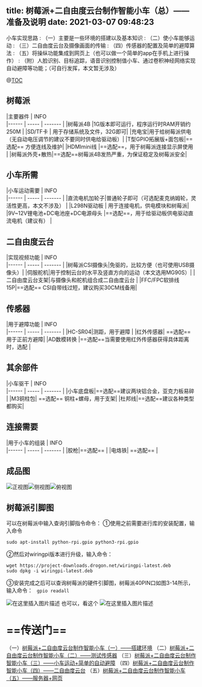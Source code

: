 title: 树莓派+二自由度云台制作智能小车（总）——准备及说明
date: 2021-03-07 09:48:23
---
小车实现思路
:  （一）主要是一些环境的搭建以及基本知识
:  （二）使小车能够运动
:  （三）二自由度云台及摄像画面的传输
:  （四）传感器的配置及简单的避障算法
:  （五）将操纵功能集成到网页上（也可以做一个简单的app在手机上进行操作）
:  （附）人脸识别、目标追踪，语音识别控制值小车、通过卷积神经网络实现自动避障等功能；（可自行发挥，本文暂无涉及）

@[TOC](开发环境搭建)
## 树莓派
|主要器件     | INFO     
|------ | ----- | ------- |
|树莓派4B |1G版本即可运行，程序运行时RAM开销约250M |
|SD/TF卡  | 用于存储系统及文件，32G即可|
|充电宝|用于给树莓派供电（无自动电压调节的建议不要同时供电给驱动板）|
|T型GPIO拓展版+面包板|==选配== 方便连线及维护|
|HDMImini线 |==选配==，用于树莓派连接显示屏使用 |
|树莓派外壳+散热|==选配==树莓派4B发热严重，为保证稳定及树莓派安全|
## 小车所需
|小车运动需要     | INFO     
|------ | ----- | ------- |
|直流电机加轮子|普通轮子即可（可选配麦克纳姆轮，灵活性更高，本文不涉及） |
|L298N驱动板 | 用于连接电机，供电模块和树莓派|
|9V~12V锂电池+DC电池座+DC电源母头 |==选配==，用于给驱动板供电驱动直流电机（建议有） |
## 二自由度云台
|实现视频功能     | INFO     
|------ | ----- | ------- |
|树莓派CSI摄像头|免驱的，比较方便（也可使用USB摄像头）|
|伺服舵机|用于控制云台的水平及竖直方向的运动（本文选用MG90S）|
|二自由度云台支架|与摄像头和舵机组合成二自由度云台 |
|FFC/FPC软排线 15P|==选配== CSI自带线过短，建议购买30CM线备用|
## 传感器
|用于避障功能     | INFO     
|------ | ----- | ------- |
|HC-SR04|测距，用于避障 |
|红外传感器| ==选配== 用于正前方避障|
|AD数模转换 |==选配==当需要使用红外传感器获得具体距离时，选配 |
## 其余部件
|小车驱干    | INFO     
|------ | ----- | ------- |
|小车底盘板|==选配==建议两块铝合金，亚克力板易碎 |
|M3铜柱包| ==选配== 铜柱+螺母，用于支架|
|杜邦线|==选配==建议各种类型都购买|
## 连接需要
|用于小车的组装    | INFO     
|------ | ----- | ------- |
|胶枪|==选配== |
|电烙铁| ==选配== |
## 成品图
![正视图](https://img-blog.csdnimg.cn/20200420154948608.jpg?x-oss-process=image/watermark,type_ZmFuZ3poZW5naGVpdGk,shadow_10,text_aHR0cHM6Ly9ibG9nLmNzZG4ubmV0L3FxXzM5MDQ3NDYx,size_16,color_FFFFFF,t_70#pic_center )![侧视图](https://img-blog.csdnimg.cn/20200420155016174.jpg?x-oss-process=image/watermark,type_ZmFuZ3poZW5naGVpdGk,shadow_10,text_aHR0cHM6Ly9ibG9nLmNzZG4ubmV0L3FxXzM5MDQ3NDYx,size_16,color_FFFFFF,t_70 )![俯视图](https://img-blog.csdnimg.cn/20200420155034503.jpg?x-oss-process=image/watermark,type_ZmFuZ3poZW5naGVpdGk,shadow_10,text_aHR0cHM6Ly9ibG9nLmNzZG4ubmV0L3FxXzM5MDQ3NDYx,size_16,color_FFFFFF,t_70 )
## 树莓派引脚图
可以在树莓派中输入查询引脚指令命令：
①使用之前需要进行库的安装配置，输入命令
```linux
sudo apt-install python-rpi.gpio python3-rpi.gpio
```

②然后对wiringpi版本进行升级，输入命令：
```linux
wget https://project-downloads.drogon.net/wiringpi-latest.deb
sudo dpkg -i wiringpi-latest.deb
```
③安装完成之后可以查询树莓派的硬件引脚图，树莓派40PIN口如图3-14所示，输入命令：
```	gpio readall```

![在这里插入图片描述](https://img-blog.csdnimg.cn/20200424223709249.png?x-oss-process=image/watermark,type_ZmFuZ3poZW5naGVpdGk,shadow_10,text_aHR0cHM6Ly9ibG9nLmNzZG4ubmV0L3FxXzM5MDQ3NDYx,size_16,color_FFFFFF,t_70#pic_center)
也可以，看这个
![在这里插入图片描述](https://img-blog.csdnimg.cn/20200424223829973.png?x-oss-process=image/watermark,type_ZmFuZ3poZW5naGVpdGk,shadow_10,text_aHR0cHM6Ly9ibG9nLmNzZG4ubmV0L3FxXzM5MDQ3NDYx,size_16,color_FFFFFF,t_70#pic_center)
# ==传送门==
（一）[树莓派+二自由度云台制作智能小车（一）——搭建环境](https://blog.csdn.net/qq_39047461/article/details/105637960)
（二）[树莓派+二自由度云台制作智能小车（二）——测试传感器](https://blog.csdn.net/qq_39047461/article/details/105740926)
（三）[树莓派+二自由度云台制作智能小车（三）——小车运动+简单的自动避障](https://blog.csdn.net/qq_39047461/article/details/105780479)
（四）[树莓派+二自由度云台制作智能小车（四）——二自由度云台](https://blog.csdn.net/qq_39047461/article/details/105794084)
（五）[树莓派+二自由度云台制作智能小车（五）——服务器+网页](https://blog.csdn.net/qq_39047461/article/details/106436713)